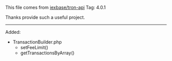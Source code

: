 
This file comes from [iexbase/tron-api](https://github.com/iexbase/tron-api/) Tag: 4.0.1

Thanks provide such a useful project.

---

Added: 
- TransactionBuilder.php
  - setFeeLimit()
  - getTransactionsByArray()